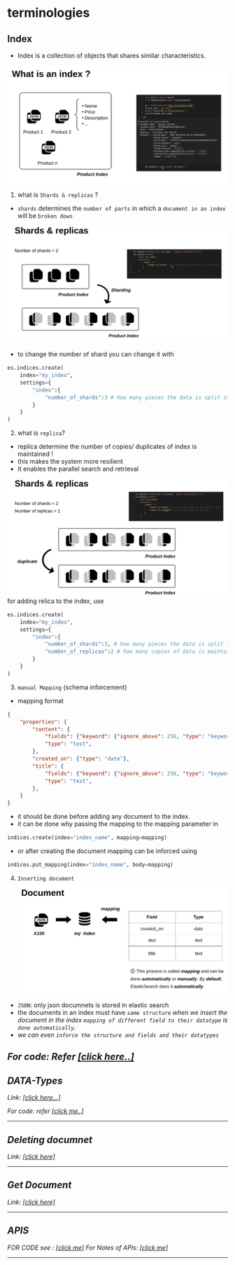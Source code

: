 # terminologies

## Index
-   Index is a collection of objects that shares similar characteristics.

![Index](./img-src/index_creation.png)

1. what is `Shards & replicas` ?
-   `shards` determines the `number of parts` in which a `document in an index` will be `broken down`

![shards](./img-src/shards.png)
-    to change the number of shard you can change it with 
```python
es.indices.create(
    index="my_index",
    settings={
        "index":{
            "number_of_shards":3 # how many pieces the data is split into
        }
    }
)
```
2. what is `replica`?
-   replica determine the number of copies/ duplicates of index is maintained !
-   this makes the system more resilient 
-   It enables the parallel search and retrieval

![replicas](./img-src/replicas.png)
for adding relica to the index, use
```python
es.indices.create(
    index="my_index",
    settings={
        "index":{
            "number_of_shards":3, # how many pieces the data is split into
            "number_of_replicas":2 # how many copies of data is maintained
        }
    }
)
```

3. `manual Mapping` (schema inforcement)
- mapping format
```json
{
    "properties": {
        "content": {
            "fields": {"keyword": {"ignore_above": 256, "type": "keyword"}},
            "type": "text",
        },
        "created_on": {"type": "date"},
        "title": {
            "fields": {"keyword": {"ignore_above": 256, "type": "keyword"}},
            "type": "text",
        },
    }
}
```
- it should be done before adding any document to the index. 
- it can be done why passing the mapping to the mapping parameter in 
```python
indices.create(index="index_name", mapping=mapping)
```
- or after creating the document mapping can be inforced using 

```python
indices.put_mapping(index="index_name", body=mapping)
```
4. `Inserting document`
![Insert document](./img-src/insert_data_to_index.png)
- `JSON`: only json documnets is stored in elastic search
- the documents in an index must have `same structure`
<i> when we insert the document in the index `mapping of different field to their datatype` is` done automatically`.
- we can even `inforce the structure and fields and their datatypes
`

For code: Refer <a href="./src/create_index.ipynb">[click here..]</a>
---

## DATA-Types

Link: <a href="./field_data_types.md">[click here...]</a>


For code: refer <a href="./src/field_data_types.ipynb">[click me..]</a>

---

## Deleting documnet

Link: <a href="./deleting_document.md">[click here]</a>

---

## Get Document

Link: <a href="./get_document.md">[click here]</a>

---
## APIS

FOR CODE see : <a href="./src/apis.ipynb">[click me]</a>
For Notes of APIs: <a href="./apis.md">[click me]</a>

---